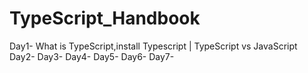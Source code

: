 # TypeScript_Handbook

Day1- What is TypeScript,install Typescript | TypeScript vs JavaScript
Day2- 
Day3- 
Day4- 
Day5- 
Day6- 
Day7- 